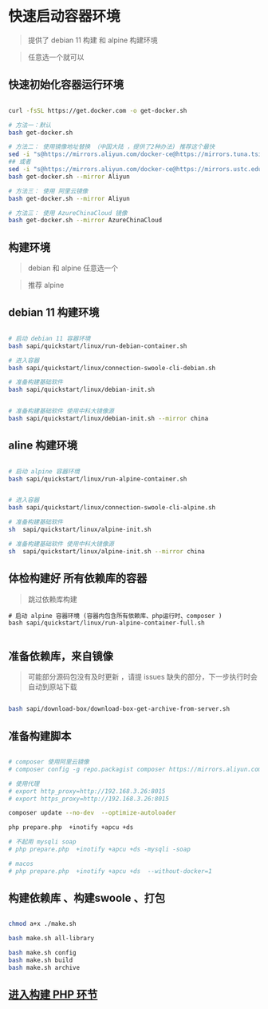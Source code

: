 # 快速启动容器环境

> 提供了 debian 11 构建 和 alpine 构建环境

> 任意选一个就可以

## 快速初始化容器运行环境

```bash

curl -fsSL https://get.docker.com -o get-docker.sh

# 方法一：默认
bash get-docker.sh

# 方法二： 使用镜像地址替换 （中国大陆 ，提供了2种办法) 推荐这个最快
sed -i "s@https://mirrors.aliyun.com/docker-ce@https://mirrors.tuna.tsinghua.edu.cn/docker-ce@g" get-docker.sh
## 或者
sed -i "s@https://mirrors.aliyun.com/docker-ce@https://mirrors.ustc.edu.cn/docker-ce@g" get-docker.sh
bash get-docker.sh --mirror Aliyun

# 方法三： 使用 阿里云镜像
bash get-docker.sh --mirror Aliyun

# 方法三： 使用 AzureChinaCloud 镜像
bash get-docker.sh --mirror AzureChinaCloud

```

## 构建环境

> debian 和 alpine 任意选一个

> 推荐 alpine

## debian 11 构建环境

```bash

# 启动 debian 11 容器环境
bash sapi/quickstart/linux/run-debian-container.sh

# 进入容器
bash sapi/quickstart/linux/connection-swoole-cli-debian.sh

# 准备构建基础软件
bash sapi/quickstart/linux/debian-init.sh


# 准备构建基础软件 使用中科大镜像源
bash sapi/quickstart/linux/debian-init.sh --mirror china
```

## aline 构建环境

```bash

# 启动 alpine 容器环境
bash sapi/quickstart/linux/run-alpine-container.sh


# 进入容器
bash sapi/quickstart/linux/connection-swoole-cli-alpine.sh

# 准备构建基础软件
sh  sapi/quickstart/linux/alpine-init.sh

# 准备构建基础软件 使用中科大镜像源
sh  sapi/quickstart/linux/alpine-init.sh --mirror china

```

## 体检构建好 所有依赖库的容器

> 跳过依赖库构建

```shell
# 启动 alpine 容器环境 (容器内包含所有依赖库、php运行时、composer )
bash sapi/quickstart/linux/run-alpine-container-full.sh


```

## 准备依赖库，来自镜像

> 可能部分源码包没有及时更新 ，请提 issues
> 缺失的部分，下一步执行时会自动到原站下载

```bash

bash sapi/download-box/download-box-get-archive-from-server.sh

```

## 准备构建脚本

```bash

# composer 使用阿里云镜像
# composer config -g repo.packagist composer https://mirrors.aliyun.com/composer/

# 使用代理
# export http_proxy=http://192.168.3.26:8015
# export https_proxy=http://192.168.3.26:8015

composer update --no-dev  --optimize-autoloader

php prepare.php  +inotify +apcu +ds

# 不起用 mysqli soap
# php prepare.php  +inotify +apcu +ds -mysqli -soap

# macos
# php prepare.php  +inotify +apcu +ds  --without-docker=1

```

## 构建依赖库 、构建swoole 、打包

```bash

chmod a+x ./make.sh

bash make.sh all-library

bash make.sh config
bash make.sh build
bash make.sh archive

```

## [进入构建 PHP 环节](../README.md#构建依赖库-构建swoole-打包)





